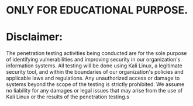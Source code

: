 
# ONLY FOR EDUCATIONAL PURPOSE.

# Disclaimer: 

The penetration testing activities being conducted are for the sole purpose of identifying vulnerabilities and improving security in our organization's information systems. All testing will be done using Kali Linux, a legitimate security tool, and within the boundaries of our organization's policies and applicable laws and regulations. Any unauthorized access or damage to systems beyond the scope of the testing is strictly prohibited. We assume no liability for any damages or legal issues that may arise from the use of Kali Linux or the results of the penetration testing.s
